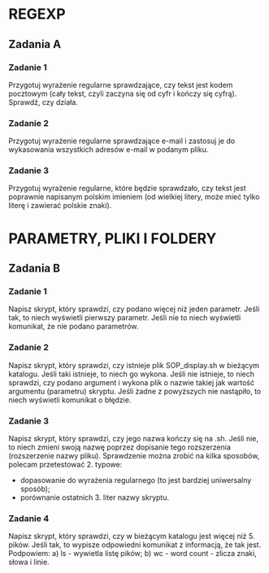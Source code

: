 # REGEXP 

## Zadania A 

### **Zadanie 1**
 
Przygotuj wyrażenie regularne sprawdzające, czy tekst jest kodem pocztowym (cały tekst, czyli zaczyna się od cyfr i kończy się cyfrą).
Sprawdź, czy działa.

### **Zadanie 2**
 
Przygotuj wyrażenie regularne sprawdzające e-mail i zastosuj je do wykasowania wszystkich adresów e-mail w podanym pliku.

### **Zadanie 3**

Przygotuj wyrażenie regularne, które będzie sprawdzało, czy tekst jest poprawnie napisanym polskim imieniem
(od wielkiej litery, może mieć tylko literę i zawierać polskie znaki).

# PARAMETRY, PLIKI I FOLDERY

## Zadania B 

### **Zadanie 1**

Napisz skrypt, który sprawdzi, czy podano więcej niż jeden parametr. 
Jeśli tak, to niech wyświetli pierwszy parametr.
Jeśli nie to niech wyświetli komunikat, że nie podano parametrów.

### **Zadanie 2**

Napisz skrypt, który sprawdzi, czy istnieje plik SOP_display.sh w bieżącym katalogu.
Jeśli taki istnieje, to niech go wykona.
Jeśli nie istnieje, to niech sprawdzi, czy podano argument i wykona plik o nazwie takiej jak wartość argumentu (parametru) skryptu.
Jeśli żadne z powyższych nie nastąpiło, to niech wyświetli komunikat o błędzie.

### **Zadanie 3**

Napisz skrypt, który sprawdzi, czy jego nazwa kończy się na .sh.
Jeśli nie, to niech zmieni swoją nazwę poprzez dopisanie tego rozszerzenia (rozszerzenie nazwy pliku).
Sprawdzenie można zrobić na kilka sposobów, polecam przetestować 2. typowe:
- dopasowanie do wyrażenia regularnego (to jest bardziej uniwersalny sposób);
- porównanie ostatnich 3. liter nazwy skryptu.

### **Zadanie 4**

Napisz skrypt, który sprawdzi, czy w bieżącym katalogu jest więcej niż 5. pików.
Jeśli tak, to wypisze odpowiedni komunikat z informacją, że tak jest.
Podpowiem:
a) ls - wywietla listę pików;
b) wc - word count - zlicza znaki, słowa i linie.   